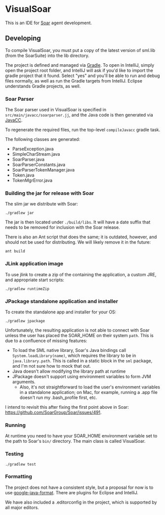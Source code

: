 # VisualSoar

This is an IDE for [Soar](https://soar.eecs.umich.edu/) agent development.

## Developing

To compile VisualSoar, you must put a copy of the latest version of sml.lib (from the SoarSuite) into the lib directory.

The project is defined and managed via [Gradle](https://gradle.org/). To open in IntelliJ,
simply open the project root folder, and IntelliJ will ask if you'd like to import the gradle
project that it found. Select "yes" and you'll be able to run and debug files normally, as well
as run the Gradle targets from IntelliJ. Eclipse understands Gradle projects, as well.

### Soar Parser

The Soar parser used in VisualSoar is specified in `src/main/javacc/soarparser.jj`, and the Java code is then
generated via [JavaCC](https://javacc.github.io/javacc/).

To regenerate the required files, run the top-level `compileJavacc` gradle task.

The following classes are generated:

* ParseException.java
* SimpleCharStream.java
* SoarParser.java
* SoarParserConstants.java
* SoarParserTokenManager.java
* Token.java
* TokenMgrError.java

### Building the jar for release with Soar

The slim jar we distribute with Soar:

    ./gradlew jar

The jar is then located under `./build/libs`. It will have a date suffix that needs to be removed for inclusion with the Soar release.

There is also an Ant script that does the same; it is outdated, however, and should not be used for distributing.
We will likely remove it in the future:

    ant build

### JLink application image

To use jlink to create a zip of the containing the application, a custom JRE, and appropriate start scripts:

    ./gradlew runtimeZip

### JPackage standalone application and installer

To create the standalone app and installer for your OS:

    ./gradlew jpackage

Unfortunately, the resulting application is not able to connect with Soar unless the user has placed the SOAR_HOME on
their system `path`. This is due to a confluence of missing features:

* To load the SML native library, Soar's Java bindings call `System.loadLibrary(name)`, which requires the library to be in `java.library.path`. This is called in a static block in the `sml` package, and I'm not sure how to mock that out.
* Java doesn't allow modifying the library path at runtime
* JPackage doesn't support using environment variables to form JVM arguments.
  * Also, it's not straightforward to load the user's environment variables in a standalone application; on Mac, for example, running a .app file doesn't run my .bash_profile first, etc.

I intend to revisit this after fixing the first point above in Soar: https://github.com/SoarGroup/Soar/issues/491.

### Running

At runtime you need to have your SOAR_HOME environment variable set to the path to Soar's `bin/` directory.
The main class is called VisualSoar.

### Testing

    ./gradlew test

### Formatting

The project does not have a consistent style, but a proposal for now is to use
[google-java-format](https://github.com/google/google-java-format). There are plugins for Eclipse and IntelliJ.

We have also included a .editorconfig in the project, which is supported by all major editors.
